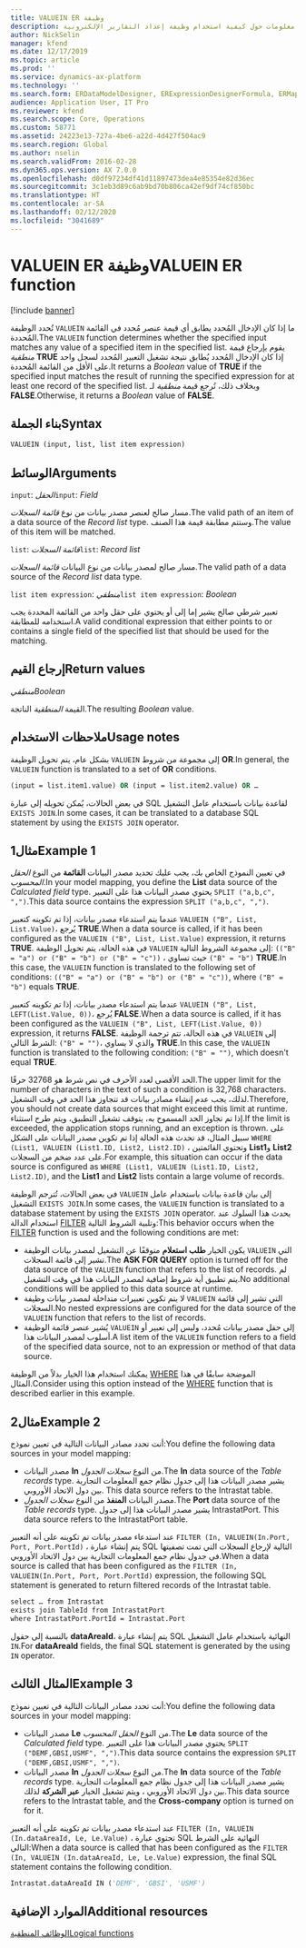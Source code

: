 ```yaml
---
title: VALUEIN ER وظيفة
description: يوفر هذا الموضوع معلومات حول كيفية استخدام وظيفة إعداد التقارير الإلكترونية VALUEIN (ER).
author: NickSelin
manager: kfend
ms.date: 12/17/2019
ms.topic: article
ms.prod: ''
ms.service: dynamics-ax-platform
ms.technology: ''
ms.search.form: ERDataModelDesigner, ERExpressionDesignerFormula, ERMappedFormatDesigner, ERModelMappingDesigner
audience: Application User, IT Pro
ms.reviewer: kfend
ms.search.scope: Core, Operations
ms.custom: 58771
ms.assetid: 24223e13-727a-4be6-a22d-4d427f504ac9
ms.search.region: Global
ms.author: nselin
ms.search.validFrom: 2016-02-28
ms.dyn365.ops.version: AX 7.0.0
ms.openlocfilehash: d0df97234df41d11897473dea4e85354e82d36ec
ms.sourcegitcommit: 3c1eb3d89c6ab9bd70b806ca42ef9df74cf850bc
ms.translationtype: HT
ms.contentlocale: ar-SA
ms.lasthandoff: 02/12/2020
ms.locfileid: "3041689"
---
```

# <span data-ttu-id="eec85-103"><a name="VALUEIN">VALUEIN ER وظيفة</a></span><span class="sxs-lookup"><span data-stu-id="eec85-103"><a name="VALUEIN">VALUEIN ER function</a></span></span>

[!include [banner](../includes/banner.md)]

<span data-ttu-id="eec85-104">تُحدد الوظيفة `VALUEIN` ما إذا كان الإدخال المُحدد يطابق أي قيمة عنصر مُحدد في القائمة المُحددة.</span><span class="sxs-lookup"><span data-stu-id="eec85-104">The `VALUEIN` function determines whether the specified input matches any value of a specified item in the specified list.</span></span> <span data-ttu-id="eec85-105">يقوم بإرجاع قيمة *منطقية* **TRUE** إذا كان الإدخال المُحدد يُطابق نتيجة تشغيل التعبير المُحدد لسجل واحد على الأقل من القائمة المُحددة.</span><span class="sxs-lookup"><span data-stu-id="eec85-105">It returns a *Boolean* value of **TRUE** if the specified input matches the result of running the specified expression for at least one record of the specified list.</span></span> <span data-ttu-id="eec85-106">وبخلاف ذلك، تُرجع قيمة *منطقية* لـ **FALSE**.</span><span class="sxs-lookup"><span data-stu-id="eec85-106">Otherwise, it returns a *Boolean* value of **FALSE**.</span></span>

## <a name="syntax"></a><span data-ttu-id="eec85-107">بناء الجملة</span><span class="sxs-lookup"><span data-stu-id="eec85-107">Syntax</span></span>

```vb
VALUEIN (input, list, list item expression)
```

## <a name="arguments"></a><span data-ttu-id="eec85-108">الوسائط</span><span class="sxs-lookup"><span data-stu-id="eec85-108">Arguments</span></span>

<span data-ttu-id="eec85-109">`input`: *الحقل*</span><span class="sxs-lookup"><span data-stu-id="eec85-109">`input`: *Field*</span></span>

<span data-ttu-id="eec85-110">مسار صالح لعنصر مصدر بيانات من نوع *قائمة السجلات*.</span><span class="sxs-lookup"><span data-stu-id="eec85-110">The valid path of an item of a data source of the *Record list* type.</span></span> <span data-ttu-id="eec85-111">وستتم مطابقة قيمة هذا الصنف.</span><span class="sxs-lookup"><span data-stu-id="eec85-111">The value of this item will be matched.</span></span>

<span data-ttu-id="eec85-112">`list`: *قائمة السجلات*</span><span class="sxs-lookup"><span data-stu-id="eec85-112">`list`: *Record list*</span></span>

<span data-ttu-id="eec85-113">مسار صالح لمصدر بيانات من نوع البيانات *قائمة السجلات*.</span><span class="sxs-lookup"><span data-stu-id="eec85-113">The valid path of a data source of the *Record list* data type.</span></span>

<span data-ttu-id="eec85-114">`list item expression`: *منطقي*</span><span class="sxs-lookup"><span data-stu-id="eec85-114">`list item expression`: *Boolean*</span></span>

<span data-ttu-id="eec85-115">تعبير شرطي صالح يشير إما إلى أو يحتوي على حقل واحد من القائمة المحددة يجب استخدامه للمطابقة.</span><span class="sxs-lookup"><span data-stu-id="eec85-115">A valid conditional expression that either points to or contains a single field of the specified list that should be used for the matching.</span></span>

## <a name="return-values"></a><span data-ttu-id="eec85-116">إرجاع القيم</span><span class="sxs-lookup"><span data-stu-id="eec85-116">Return values</span></span>

<span data-ttu-id="eec85-117">*منطقي*</span><span class="sxs-lookup"><span data-stu-id="eec85-117">*Boolean*</span></span>

<span data-ttu-id="eec85-118">القيمة *المنطقية* الناتجة.</span><span class="sxs-lookup"><span data-stu-id="eec85-118">The resulting *Boolean* value.</span></span>

## <a name="usage-notes"></a><span data-ttu-id="eec85-119">ملاحظات الاستخدام</span><span class="sxs-lookup"><span data-stu-id="eec85-119">Usage notes</span></span>

<span data-ttu-id="eec85-120">بشكل عام، يتم تحويل الوظيفة `VALUEIN` إلى مجموعة من شروط **OR**.</span><span class="sxs-lookup"><span data-stu-id="eec85-120">In general, the `VALUEIN` function is translated to a set of **OR** conditions.</span></span>

```vb
(input = list.item1.value) OR (input = list.item2.value) OR …
```

<span data-ttu-id="eec85-121">في بعض الحالات، يُمكن تحويله إلى عبارة SQL لقاعدة بيانات باستخدام عامل التشغيل `EXISTS JOIN`.</span><span class="sxs-lookup"><span data-stu-id="eec85-121">In some cases, it can be translated to a database SQL statement by using the `EXISTS JOIN` operator.</span></span>

## <a name="example-1"></a><span data-ttu-id="eec85-122">مثال1</span><span class="sxs-lookup"><span data-stu-id="eec85-122">Example 1</span></span>

<span data-ttu-id="eec85-123">في تعيين النموذج الخاص بك، يجب عليك تحديد مصدر البيانات **القائمة** من النوع *الحقل المحسوب*.</span><span class="sxs-lookup"><span data-stu-id="eec85-123">In your model mapping, you define the **List** data source of the *Calculated field* type.</span></span> <span data-ttu-id="eec85-124">يحتوي مصدر البيانات هذا على التعبير `SPLIT ("a,b,c", ",")`.</span><span class="sxs-lookup"><span data-stu-id="eec85-124">This data source contains the expression `SPLIT ("a,b,c", ",")`.</span></span>

<span data-ttu-id="eec85-125">عندما يتم استدعاء مصدر بيانات، إذا تم تكوينه كتعبير `VALUEIN ("B", List, List.Value)`، يُرجع **TRUE**.</span><span class="sxs-lookup"><span data-stu-id="eec85-125">When a data source is called, if it has been configured as the `VALUEIN ("B", List, List.Value)` expression, it returns **TRUE**.</span></span> <span data-ttu-id="eec85-126">في هذه الحالة، يتم تحويل الوظيفة `VALUEIN` إلى مجموعة الشروط التالية: `(("B" = "a") or ("B" = "b") or ("B" = "c"))` ، حيث تساوي `("B" = "b")` **TRUE**.</span><span class="sxs-lookup"><span data-stu-id="eec85-126">In this case, the `VALUEIN` function is translated to the following set of conditions: `(("B" = "a") or ("B" = "b") or ("B" = "c"))`, where `("B" = "b")` equals **TRUE**.</span></span>

<span data-ttu-id="eec85-127">عندما يتم استدعاء مصدر بيانات، إذا تم تكوينه كتعبير `VALUEIN ("B", List, LEFT(List.Value, 0))`، يُرجع **FALSE**.</span><span class="sxs-lookup"><span data-stu-id="eec85-127">When a data source is called, if it has been configured as the `VALUEIN ("B", List, LEFT(List.Value, 0))` expression, it returns **FALSE**.</span></span> <span data-ttu-id="eec85-128">في هذه الحالة، تتم ترجمة الوظيفة `VALUEIN` إلى الشرط التالي: `("B" = "")`، والذي لا يساوي **TRUE**.</span><span class="sxs-lookup"><span data-stu-id="eec85-128">In this case, the `VALUEIN` function is translated to the following condition: `("B" = "")`, which doesn't equal **TRUE**.</span></span>

<span data-ttu-id="eec85-129">الحد الأقصى لعدد الأحرف في نص شرط هو 32768 حرفًا.</span><span class="sxs-lookup"><span data-stu-id="eec85-129">The upper limit for the number of characters in the text of such a condition is 32,768 characters.</span></span> <span data-ttu-id="eec85-130">لذلك، يجب عدم إنشاء مصادر بيانات قد تتجاوز هذا الحد في وقت التشغيل.</span><span class="sxs-lookup"><span data-stu-id="eec85-130">Therefore, you should not create data sources that might exceed this limit at runtime.</span></span> <span data-ttu-id="eec85-131">إذا تم تجاوز الحد المسموح به، يتوقف تشغيل التطبيق، ويتم طرح استثناء.</span><span class="sxs-lookup"><span data-stu-id="eec85-131">If the limit is exceeded, the application stops running, and an exception is thrown.</span></span> <span data-ttu-id="eec85-132">على سبيل المثال، قد تحدث هذه الحالة إذا تم تكوين مصدر البيانات على الشكل `WHERE (List1, VALUEIN (List1.ID, List2, List2.ID)` ، وتحتوي القائمتين **List1**و **List2** على عدد ضخم من السجلات.</span><span class="sxs-lookup"><span data-stu-id="eec85-132">For example, this situation can occur if the data source is configured as `WHERE (List1, VALUEIN (List1.ID, List2, List2.ID)`, and the **List1** and **List2** lists contain a large volume of records.</span></span>

<span data-ttu-id="eec85-133">في بعض الحالات، تُترجم الوظيفة `VALUEIN` إلى بيان قاعدة بيانات باستخدام عامل التشغيل `EXISTS JOIN`.</span><span class="sxs-lookup"><span data-stu-id="eec85-133">In some cases, the `VALUEIN` function is translated to a database statement by using the `EXISTS JOIN` operator.</span></span> <span data-ttu-id="eec85-134">يحدث هذا السلوك عند استخدام الدالة [FILTER](er-functions-list-filter.md) وتلبية الشروط التالية:</span><span class="sxs-lookup"><span data-stu-id="eec85-134">This behavior occurs when the [FILTER](er-functions-list-filter.md) function is used and the following conditions are met:</span></span>

- <span data-ttu-id="eec85-135">يكون الخيار **طلب استعلام**‬ متوقفًا عن التشغيل لمصدر بيانات الوظيفة `VALUEIN` التي تشير إلى قائمة السجلات.</span><span class="sxs-lookup"><span data-stu-id="eec85-135">The **ASK FOR QUERY** option is turned off for the data source of the `VALUEIN` function that refers to the list of records.</span></span> <span data-ttu-id="eec85-136">لم يتم تطبيق أية شروط إضافية لمصدر البيانات هذا في وقت التشغيل.</span><span class="sxs-lookup"><span data-stu-id="eec85-136">No additional conditions will be applied to this data source at runtime.</span></span>
- <span data-ttu-id="eec85-137">لا يتم تكوين تعبيرات متداخلة لمصدر بيانات وظيفة `VALUEIN` التي تشير إلى قائمة السجلات.</span><span class="sxs-lookup"><span data-stu-id="eec85-137">No nested expressions are configured for the data source of the `VALUEIN` function that refers to the list of records.</span></span>
- <span data-ttu-id="eec85-138">يُشير عنصر قائمة الوظيفة `VALUEIN` إلى حقل مصدر بيانات مُحدد، وليس إلى تعبير أو أسلوب لمصدر البيانات هذا.</span><span class="sxs-lookup"><span data-stu-id="eec85-138">A list item of the `VALUEIN` function refers to a field of the specified data source, not to an expression or method of that data source.</span></span>

<span data-ttu-id="eec85-139">يمكنك استخدام هذا الخيار بدلاً من الوظيفة [WHERE](er-functions-list-where.md) الموضحة سابقًا في هذا المثال.</span><span class="sxs-lookup"><span data-stu-id="eec85-139">Consider using this option instead of the [WHERE](er-functions-list-where.md) function that is described earlier in this example.</span></span>

## <a name="example-2"></a><span data-ttu-id="eec85-140">مثال2</span><span class="sxs-lookup"><span data-stu-id="eec85-140">Example 2</span></span>

<span data-ttu-id="eec85-141">أنت تحدد مصادر البيانات التالية في تعيين نموذج:</span><span class="sxs-lookup"><span data-stu-id="eec85-141">You define the following data sources in your model mapping:</span></span>

- <span data-ttu-id="eec85-142">مصدر البيانات **In** من النوع *سجلات الجدول*.</span><span class="sxs-lookup"><span data-stu-id="eec85-142">The **In** data source of the *Table records* type.</span></span> <span data-ttu-id="eec85-143">يشير مصدر البيانات هذا إلى جدول نظام جمع المعلومات التجارية بين دول الاتحاد الأوروبي. </span><span class="sxs-lookup"><span data-stu-id="eec85-143">This data source refers to the Intrastat table.</span></span>
- <span data-ttu-id="eec85-144">مصدر البيانات **المنفذ** من النوع *سجلات الجدول*.</span><span class="sxs-lookup"><span data-stu-id="eec85-144">The **Port** data source of the *Table records* type.</span></span> <span data-ttu-id="eec85-145">يشير مصدر البيانات هذا إلى جدول IntrastatPort. </span><span class="sxs-lookup"><span data-stu-id="eec85-145">This data source refers to the IntrastatPort table.</span></span>

<span data-ttu-id="eec85-146">عند استدعاء مصدر بيانات تم تكوينه على أنه التعبير `FILTER (In, VALUEIN(In.Port, Port, Port.PortId)` ، يتم إنشاء عبارة SQL التالية لإرجاع السجلات التي تمت تصفيتها في جدول نظام جمع المعلومات التجارية بين دول الاتحاد الأوروبي.</span><span class="sxs-lookup"><span data-stu-id="eec85-146">When a data source is called that has been configured as the `FILTER (In, VALUEIN(In.Port, Port, Port.PortId)` expression, the following SQL statement is generated to return filtered records of the Intrastat table.</span></span>

```vb
select … from Intrastat
exists join TableId from IntrastatPort
where IntrastatPort.PortId = Intrastat.Port
```

<span data-ttu-id="eec85-147">بالنسبة إلى حقول **dataAreaId**، يتم إنشاء عبارة SQL النهائية باستخدام عامل التشغيل `IN`.</span><span class="sxs-lookup"><span data-stu-id="eec85-147">For **dataAreaId** fields, the final SQL statement is generated by the using `IN` operator.</span></span>

## <a name="example-3"></a><span data-ttu-id="eec85-148">المثال الثالث</span><span class="sxs-lookup"><span data-stu-id="eec85-148">Example 3</span></span>

<span data-ttu-id="eec85-149">أنت تحدد مصادر البيانات التالية في تعيين نموذج:</span><span class="sxs-lookup"><span data-stu-id="eec85-149">You define the following data sources in your model mapping:</span></span>

- <span data-ttu-id="eec85-150">مصدر البيانات **Le** من النوع *الحقل المحسوب*.</span><span class="sxs-lookup"><span data-stu-id="eec85-150">The **Le** data source of the *Calculated field* type.</span></span> <span data-ttu-id="eec85-151">يحتوي مصدر البيانات هذا على التعبير `SPLIT ("DEMF,GBSI,USMF", ",")`.</span><span class="sxs-lookup"><span data-stu-id="eec85-151">This data source contains the expression `SPLIT ("DEMF,GBSI,USMF", ",")`.</span></span>
- <span data-ttu-id="eec85-152">مصدر البيانات **In** من النوع *سجلات الجدول*.</span><span class="sxs-lookup"><span data-stu-id="eec85-152">The **In** data source of the *Table records* type.</span></span> <span data-ttu-id="eec85-153">يشير مصدر البيانات هذا إلى جدول نظام جمع المعلومات التجارية بين دول الاتحاد الأوروبي ، ويتم تشغيل الخيار **عبر الشركة** لذلك.</span><span class="sxs-lookup"><span data-stu-id="eec85-153">This data source refers to the Intrastat table, and the **Cross-company** option is turned on for it.</span></span>

<span data-ttu-id="eec85-154">عند استدعاء مصدر بيانات تم تكوينه على أنه التعبير `FILTER (In, VALUEIN (In.dataAreaId, Le, Le.Value)` ، تحتوي عبارة SQL النهائية على الشرط التالي:</span><span class="sxs-lookup"><span data-stu-id="eec85-154">When a data source is called that has been configured as the `FILTER (In, VALUEIN (In.dataAreaId, Le, Le.Value)` expression, the final SQL statement contains the following condition.</span></span>

```vb
Intrastat.dataAreaId IN ('DEMF', 'GBSI', 'USMF')
```

## <a name="additional-resources"></a><span data-ttu-id="eec85-155">الموارد الإضافية</span><span class="sxs-lookup"><span data-stu-id="eec85-155">Additional resources</span></span>

[<span data-ttu-id="eec85-156">الوظائف المنطقية</span><span class="sxs-lookup"><span data-stu-id="eec85-156">Logical functions</span></span>](er-functions-category-logical.md)
